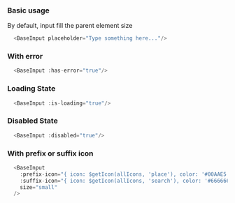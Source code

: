 ### Basic usage
By default, input fill the parent element size
```js
  <BaseInput placeholder="Type something here..."/>
```

### With error
```js
  <BaseInput :has-error="true"/>
```

### Loading State
```js
  <BaseInput :is-loading="true"/>
```

### Disabled State
```js
  <BaseInput :disabled="true"/>
```
### With prefix or suffix icon
```js
  <BaseInput 
    :prefix-icon="{ icon: $getIcon(allIcons, 'place'), color: '#00AAE5' }" 
    :suffix-icon="{ icon: $getIcon(allIcons, 'search'), color: '#666666' }"
    size="small" 
  />
```